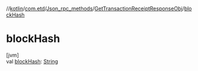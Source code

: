 //[kotlin](../../../../index.md)/[com.etd](../../index.md)/[Json_rpc_methods](../index.md)/[GetTransactionReceiptResponseObj](index.md)/[blockHash](block-hash.md)

# blockHash

[jvm]\
val [blockHash](block-hash.md): [String](https://kotlinlang.org/api/latest/jvm/stdlib/kotlin/-string/index.html)
